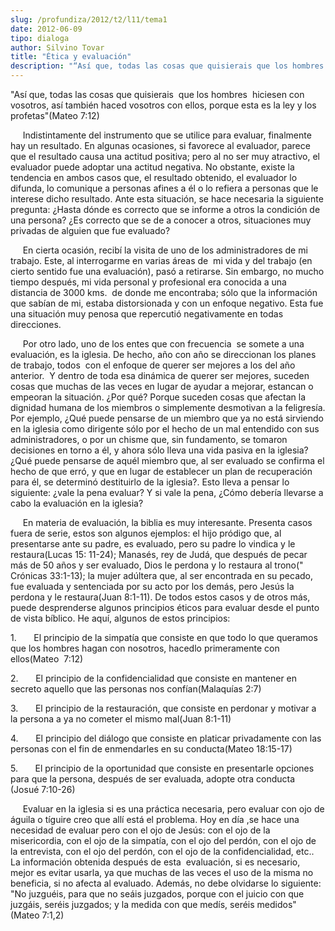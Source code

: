```yaml
---
slug: /profundiza/2012/t2/l11/tema1
date: 2012-06-09
tipo: dialoga
author: Silvino Tovar
title: "Ética y evaluación"
description: "“Así que, todas las cosas que quisierais que los hombres hiciesen con vosotros,  así también haced vosotros con ellos, porque esta es la ley y los  profetas”(Mateo 7:12) Indistintamente del instrumento que se utilice para  evaluar, finalmente hay un resultado. En algunas ocasi..."
---
```


"Así que, todas las cosas que quisierais  que los hombres  hiciesen con vosotros, así también haced vosotros con ellos, porque esta es la ley y los profetas"(Mateo 7:12)

     Indistintamente del instrumento que se utilice para evaluar, finalmente hay un resultado. En algunas ocasiones, si favorece al evaluador, parece que el resultado causa una actitud positiva; pero al no ser muy atractivo, el evaluador puede adoptar una actitud negativa. No obstante, existe la tendencia en ambos casos que, el resultado obtenido, el evaluador lo difunda, lo comunique a personas afines a él o lo refiera a personas que le interese dicho resultado. Ante esta situación, se hace necesaria la siguiente pregunta: ¿Hasta dónde es correcto que se informe a otros la condición de una persona? ¿Es correcto que se de a conocer a otros, situaciones muy privadas de alguien que fue evaluado?

     En cierta ocasión, recibí la visita de uno de los administradores de mi trabajo. Este, al interrogarme en varias áreas de  mi vida y del trabajo (en cierto sentido fue una evaluación), pasó a retirarse. Sin embargo, no mucho tiempo después, mi vida personal y profesional era conocida a una distancia de 3000 kms.  de donde me encontraba; sólo que la información que sabían de mi, estaba distorsionada y con un enfoque negativo. Esta fue una situación muy penosa que repercutió negativamente en todas direcciones.

     Por otro lado, uno de los entes que con frecuencia  se somete a una evaluación, es la iglesia. De hecho, año con año se direccionan los planes de trabajo, todos  con el enfoque de querer ser mejores a los del año anterior.  Y dentro de toda esa dinámica de querer ser mejores, suceden cosas que muchas de las veces en lugar de ayudar a mejorar, estancan o empeoran la situación. ¿Por qué? Porque suceden cosas que afectan la dignidad humana de los miembros o simplemente desmotivan a la feligresía. Por ejemplo, ¿Qué puede pensarse de un miembro que ya no está sirviendo en la iglesia como dirigente sólo por el hecho de un mal entendido con sus administradores, o por un chisme que, sin fundamento, se tomaron decisiones en torno a él, y ahora sólo lleva una vida pasiva en la iglesia? ¿Qué puede pensarse de aquél miembro que, al ser evaluado se confirma el hecho de que erró, y que en lugar de establecer un plan de recuperación para él, se determinó destituirlo de la iglesia?. Esto lleva a pensar lo siguiente: ¿vale la pena evaluar? Y si vale la pena, ¿Cómo debería llevarse a cabo la evaluación en la iglesia?

     En materia de evaluación, la biblia es muy interesante. Presenta casos fuera de serie, estos son algunos ejemplos: el hijo pródigo que, al presentarse ante su padre, es evaluado, pero su padre lo vindica y le restaura(Lucas 15: 11-24); Manasés, rey de Judá, que después de pecar más de 50 años y ser evaluado, Dios le perdona y lo restaura al trono(" Crónicas 33:1-13); la mujer adúltera que, al ser encontrada en su pecado, fue evaluada y sentenciada por su acto por los demás, pero Jesús la perdona y le restaura(Juan 8:1-11). De todos estos casos y de otros más, puede desprenderse algunos principios éticos para evaluar desde el punto de vista bíblico. He aquí, algunos de estos principios:

1.       El principio de la simpatía que consiste en que todo lo que queramos que los hombres hagan con nosotros, hacedlo primeramente con ellos(Mateo  7:12)

2.       El principio de la confidencialidad que consiste en mantener en secreto aquello que las personas nos confían(Malaquías 2:7)

3.       El principio de la restauración, que consiste en perdonar y motivar a la persona a ya no cometer el mismo mal(Juan 8:1-11)

4.       El principio del diálogo que consiste en platicar privadamente con las personas con el fin de enmendarles en su conducta(Mateo 18:15-17)

5.       El principio de la oportunidad que consiste en presentarle opciones para que la persona, después de ser evaluada, adopte otra conducta (Josué 7:10-26)

     Evaluar en la iglesia si es una práctica necesaria, pero evaluar con ojo de águila o tíguire creo que allí está el problema. Hoy en día ,se hace una necesidad de evaluar pero con el ojo de Jesús: con el ojo de la misericordia, con el ojo de la simpatía, con el ojo del perdón, con el ojo de la entrevista, con el ojo del perdón, con el ojo de la confidencialidad, etc.. La información obtenida después de esta  evaluación, si es necesario, mejor es evitar usarla, ya que muchas de las veces el uso de la misma no beneficia, si no afecta al evaluado. Además, no debe olvidarse lo siguiente: "No juzguéis, para que no seáis juzgados, porque con el juicio con que juzgáis, seréis juzgados; y la medida con que medís, seréis medidos"(Mateo 7:1,2)
